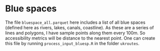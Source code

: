 # Blue spaces
The file `bluespace_all.parquet` here includes a list of all blue spaces (defined here as rivers, lakes, canals, coastline). As these are a series of lines and polygons, I have sample points along them every 100m. So accessibility metrics will be distance to the nearest point. One can create this file by running `process_input_bluesp.R` in the folder `ukroutes`.
